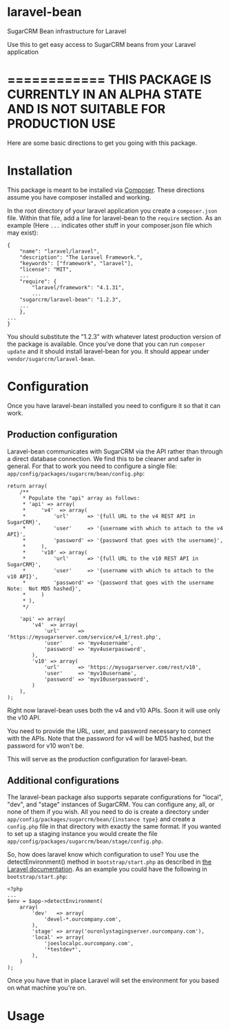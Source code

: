 laravel-bean
============

SugarCRM Bean infrastructure for Laravel

Use this to get easy access to SugarCRM beans from your Laravel application

============
**THIS PACKAGE IS CURRENTLY IN AN ALPHA STATE AND IS NOT SUITABLE FOR PRODUCTION USE**
============

Here are some basic directions to get you going with this package.

# Installation

This package is meant to be installed via [Composer](https://getcomposer.org/).  These directions assume you have composer installed and working.

In the root directory of your laravel application you create a `composer.json` file.  Within that file, add a line for laravel-bean to the `require` section.  As an example (Here `...` indicates other stuff in your composer.json file which may exist):
```
{
	"name": "laravel/laravel",
	"description": "The Laravel Framework.",
	"keywords": ["framework", "laravel"],
	"license": "MIT",
	...
	"require": {
		"laravel/framework": "4.1.31",
		...
    "sugarcrm/laravel-bean": "1.2.3",
    ...
	},
...
}
```
You should substitute the "1.2.3" with whatever latest production version of the package is available.  Once you've done that you can run `composer update` and it should install laravel-bean for you.  It should appear under `vendor/sugarcrm/laravel-bean`.

# Configuration

Once you have laravel-bean installed you need to configure it so that it can work.

## Production configuration

Laravel-bean communicates with SugarCRM via the API rather than through a direct database connection.  We find this to be cleaner and safer in general.  For that to work you need to configure a single file:  `app/config/packages/sugarcrm/bean/config.php`:
```
return array(
    /**
     * Populate the "api" array as follows:
     * 'api' => array(
     *     'v4'  => array(
     *         'url'      => '{full URL to the v4 REST API in SugarCRM}',
     *         'user'     => '{username with which to attach to the v4 API}',
     *         'password' => '{password that goes with the username}',
     *     ),
     *     'v10' => array(
     *         'url'      => '{full URL to the v10 REST API in SugarCRM}',
     *         'user'     => '{username with which to attach to the v10 API}',
     *         'password' => '{password that goes with the username Note:  Not MD5 hashed}',
     *     )
     * ),
     */

    'api' => array(
        'v4'  => array(
            'url'      => 'https://mysugarserver.com/service/v4_1/rest.php',
            'user'     => 'myv4username',
            'password' => 'myv4userpassword',
        ),
        'v10' => array(
            'url'      => 'https://mysugarserver.com/rest/v10',
            'user'     => 'myv10username',
            'password' => 'myv10userpassword',
        )
    ),
);
```
Right now laravel-bean uses both the v4 and v10 APIs.  Soon it will use only the v10 API.

You need to provide the URL, user, and password necessary to connect with the APIs.  Note that the password for v4 will be MD5 hashed, but the password for v10 won't be.

This will serve as the production configuration for laravel-bean.

## Additional configurations

The laravel-bean package also supports separate configurations for "local", "dev", and "stage" instances of SugarCRM.  You can configure any, all, or none of them if you wish.  All you need to do is create a directory under `app/config/packages/sugarcrm/bean/{instance type}` and create a `config.php` file in that directory with exactly the same format.  If you wanted to set up a staging instance you would create the file `app/config/packages/sugarcrm/bean/stage/config.php`.

So, how does laravel know which configuration to use?  You use the detectEnvironment() method in `bootstrap/start.php` as described in [the Laravel documentation](http://laravel.com/docs/4.2/configuration#environment-configuration).  As an example you could have the following in `bootstrap/start.php`:
```
<?php
...
$env = $app->detectEnvironment(
    array(
        'dev'   => array(
            'devel-*.ourcompany.com',
        ),
        'stage' => array('ouronlystagingserver.ourcompany.com'),
        'local' => array(
            'joeslocalpc.ourcompany.com',
            '*testdev*',
        ),
    )
);
```
Once you have that in place Laravel will set the environment for you based on what machine you're on.

# Usage
